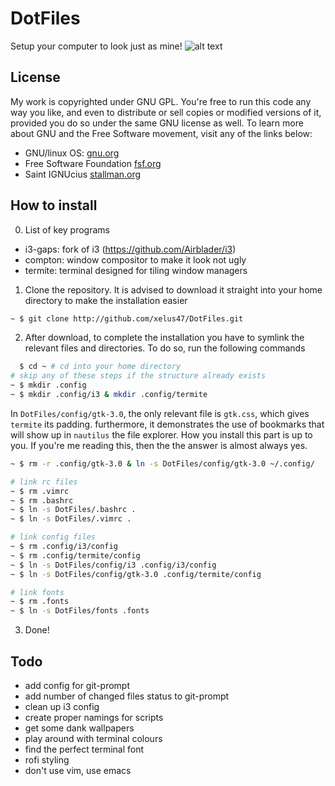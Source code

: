 # DotFiles
Setup your computer to look just as mine!
![alt text](http://i.imgur.com/qX9zeq9.jpg "Logo Title Text 1")
## License
My work is copyrighted under GNU GPL. You're free to run this code any way you like, and even to distribute or sell copies or modified versions of it, provided you do so under the same GNU license as well. To learn more about GNU and the Free Software movement, visit any of the links below:
- GNU/linux OS: [gnu.org](https://www.gnu.org) 
- Free Software Foundation [fsf.org](https://www.fsf.org) 
- Saint IGNUcius [stallman.org](https://www.stallman.org) 

## How to install

0. List of key programs
- i3-gaps: fork of i3 (https://github.com/Airblader/i3)
- compton: window compositor to make it look not ugly
- termite: terminal designed for tiling window managers

1. Clone the repository. It is advised to download it straight into your home directory to make the installation easier
```bash
~ $ git clone http://github.com/xelus47/DotFiles.git
```

2. After download, to complete the installation you have to symlink the relevant files and directories. To do so, run the following commands
```bash
  $ cd ~ # cd into your home directory
# skip any of these steps if the structure already exists
~ $ mkdir .config
~ $ mkdir .config/i3 & mkdir .config/termite
```
In `DotFiles/config/gtk-3.0`, the only relevant file is
`gtk.css`, which gives `termite` its padding.
furthermore, it demonstrates the use of bookmarks that will
show up in `nautilus` the file explorer. How you install
this part is up to you. If you're me reading this, then the
the answer is almost always yes.
```bash
~ $ rm -r .config/gtk-3.0 & ln -s DotFiles/config/gtk-3.0 ~/.config/

# link rc files
~ $ rm .vimrc
~ $ rm .bashrc
~ $ ln -s DotFiles/.bashrc .
~ $ ln -s DotFiles/.vimrc .

# link config files
~ $ rm .config/i3/config
~ $ rm .config/termite/config 
~ $ ln -s DotFiles/config/i3 .config/i3/config
~ $ ln -s DotFiles/config/gtk-3.0 .config/termite/config

# link fonts
~ $ rm .fonts
~ $ ln -s DotFiles/fonts .fonts
```

3. Done!

## Todo
- add config for git-prompt
- add number of changed files status to git-prompt
- clean up i3 config
- create proper namings for scripts
- get some dank wallpapers
- play around with terminal colours
- find the perfect terminal font
- rofi styling
- don't use vim, use emacs
